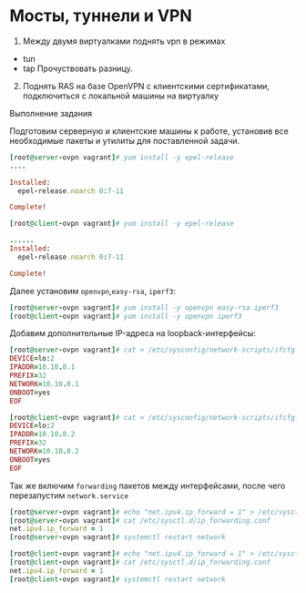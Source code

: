 # Мосты, туннели и VPN 

1. Между двумя виртуалками поднять vpn в режимах
- tun
- tap
Прочуствовать разницу.

2. Поднять RAS на базе OpenVPN с клиентскими сертификатами, подключиться с локальной машины на виртуалку

Выполнение задания

Подготовим серверную и клиентские машины к работе, установив все необходимые пакеты и утилиты для поставленной задачи.
```ruby 
[root@server-ovpn vagrant]# yum install -y epel-release
....

Installed:
  epel-release.noarch 0:7-11

Complete!

[root@client-ovpn vagrant]# yum install -y epel-release

......
Installed:
  epel-release.noarch 0:7-11

Complete!
```
Далее установим ```openvpn```,```easy-rsa```, ```iperf3```:

```ruby
[root@server-ovpn vagrant]# yum install -y openvpn easy-rsa iperf3
[root@client-ovpn vagrant]# yum install -y openvpn iperf3
```
Добавим дополнительные IP-адреса на loopback-интерфейсы:

```ruby
[root@server-ovpn vagrant]# cat > /etc/sysconfig/network-scripts/ifcfg-lo.2 <<EOF
DEVICE=lo:2
IPADDR=10.10.0.1
PREFIX=32
NETWORK=10.10.0.1
ONBOOT=yes
EOF
```
```ruby
[root@client-ovpn vagrant]# cat > /etc/sysconfig/network-scripts/ifcfg-lo.2 <<EOF 
DEVICE=lo:2                                                                       
IPADDR=10.10.0.2                                                                  
PREFIX=32                                                                         
NETWORK=10.10.0.2                                                                 
ONBOOT=yes                                                                        
EOF
```
Так же включим ```forwarding``` пакетов между интерфейсами, после чего перезапустим ```network.service```

```ruby
[root@server-ovpn vagrant]# echo "net.ipv4.ip_forward = 1" > /etc/sysctl.d/ip_forwarding.conf
[root@server-ovpn vagrant]# cat /etc/sysctl.d/ip_forwarding.conf
net.ipv4.ip_forward = 1
[root@server-ovpn vagrant]# systemctl restart network
```
```ruby
[root@client-ovpn vagrant]# echo "net.ipv4.ip_forward = 1" > /etc/sysctl.d/ip_forwarding.conf
[root@client-ovpn vagrant]# cat /etc/sysctl.d/ip_forwarding.conf
net.ipv4.ip_forward = 1
[root@client-ovpn vagrant]# systemctl restart network
```
